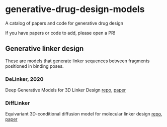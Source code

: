 # generative-drug-design-models

A catalog of papers and code for generative drug design

If you have papers or code to add, please open a PR!

## Generative linker design

These are models that generate linker sequences between fragments positioned in binding poses.

### DeLinker, 2020

Deep Generative Models for 3D Linker Design
[repo](https://github.com/oxpig/DeLinker), [paper](https://pubs.acs.org/doi/10.1021/acs.jcim.9b01120)

### DiffLinker

Equivariant 3D-conditional diffusion model for molecular linker design
[repo](https://github.com/igashov/DiffLinker), [paper](https://www.nature.com/articles/s42256-024-00815-9)
